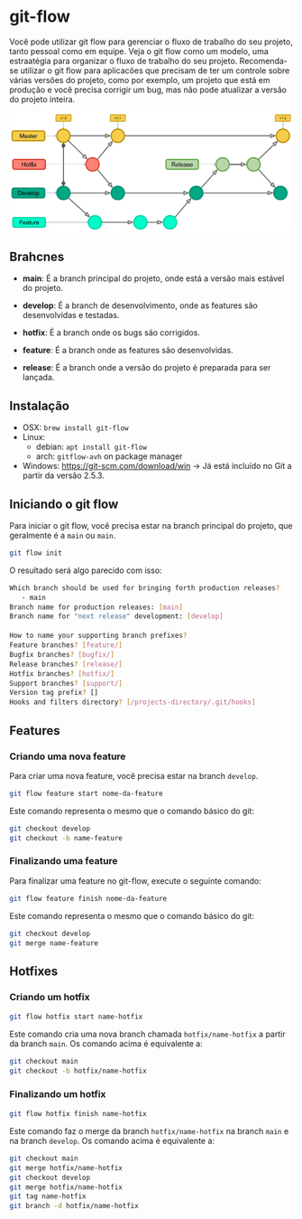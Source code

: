 # git-flow

Você pode utilizar git flow para gerenciar o fluxo de trabalho do seu projeto, tanto pessoal como em equipe.
Veja o git flow como um modelo, uma estraatégia para organizar o fluxo de trabalho do seu projeto.
Recomenda-se utilizar o git flow para aplicacões que precisam de ter um controle sobre várias versões do projeto, como por exemplo, um projeto que está em produção e você precisa corrigir um bug, mas não pode atualizar a versão do projeto inteira.

![Git Flow](./assets/gitflow.webp)

## Brahcnes

- **main**: É a branch principal do projeto, onde está a versão mais estável do projeto.

- **develop**: É a branch de desenvolvimento, onde as features são desenvolvidas e testadas.

- **hotfix**: É a branch onde os bugs são corrigidos.

- **feature**: É a branch onde as features são desenvolvidas.

- **release**: É a branch onde a versão do projeto é preparada para ser lançada.

## Instalação

  - OSX: `brew install git-flow`
  - Linux: 
    - debian: `apt install git-flow`
    - arch: `gitflow-avh` on package manager
  - Windows: https://git-scm.com/download/win → Já está incluído no Git a partir da versão 2.5.3.

## Iniciando o git flow

Para iniciar o git flow, você precisa estar na branch principal do projeto, que geralmente é a `main` ou `main`.

```bash
git flow init
```

O resultado será algo parecido com isso:

```bash
Which branch should be used for bringing forth production releases?
   - main
Branch name for production releases: [main] 
Branch name for "next release" development: [develop] 

How to name your supporting branch prefixes?
Feature branches? [feature/] 
Bugfix branches? [bugfix/] 
Release branches? [release/] 
Hotfix branches? [hotfix/] 
Support branches? [support/] 
Version tag prefix? [] 
Hooks and filters directory? [/projects-directory/.git/hooks]
```
## Features
### Criando uma nova feature

Para criar uma nova feature, você precisa estar na branch `develop`.

```bash
git flow feature start nome-da-feature
```

Este comando representa o mesmo que o comando básico do git:

```bash
git checkout develop
git checkout -b name-feature
```

### Finalizando uma feature

Para finalizar uma feature no git-flow, execute o seguinte comando:

```bash
git flow feature finish nome-da-feature
```

Este comando representa o mesmo que o comando básico do git:

```bash
git checkout develop
git merge name-feature
```
## Hotfixes

### Criando um hotfix

```bash
git flow hotfix start name-hotfix
```

Este comando cria uma nova branch chamada `hotfix/name-hotfix` a partir da branch `main`. Os comando acima é equivalente a:

```bash
git checkout main
git checkout -b hotfix/name-hotfix
```

### Finalizando um hotfix

```bash
git flow hotfix finish name-hotfix
```

Este comando faz o merge da branch `hotfix/name-hotfix` na branch `main` e na branch `develop`. Os comando acima é equivalente a:

```bash
git checkout main
git merge hotfix/name-hotfix
git checkout develop
git merge hotfix/name-hotfix
git tag name-hotfix
git branch -d hotfix/name-hotfix
```


